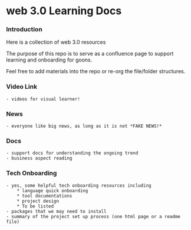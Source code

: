 # web 3.0 Learning Docs


### Introduction
Here is a collection of web 3.0 resources

The purpose of this repo is to serve as a confluence page to support learning and onboarding for goons.

Feel free to add materials into the repo or re-org the file/folder structures.

### Video Link
    - videos for visual learner!

### News
    - everyone like big news, as long as it is not *FAKE NEWS!*

### Docs
    - support docs for understanding the ongoing trend
    - business aspect reading

### Tech Onboarding
    - yes, some helpful tech onboarding resources including
        * language quick onboarding
        * tool documentations
        * project design
        * To be listed
    - packages that we may need to install
    - summary of the project set up process (one html page or a readme file)

